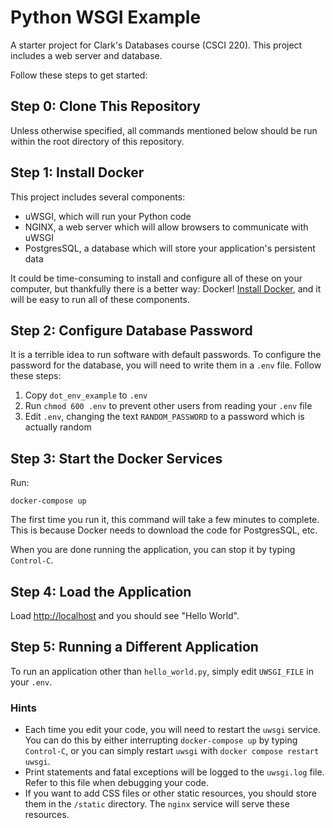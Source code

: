 # Python WSGI Example

A starter project for Clark's Databases course (CSCI 220). This project includes a web server and database.

Follow these steps to get started:

## Step 0: Clone This Repository

Unless otherwise specified, all commands mentioned below should be run within the root directory of this repository.

## Step 1: Install Docker

This project includes several components: 

- uWSGI, which will run your Python code
- NGINX, a web server which will allow browsers to communicate with uWSGI
- PostgresSQL, a database which will store your application's persistent data

It could be time-consuming to install and configure all of these on your computer, but thankfully there is a better way: Docker! [Install Docker](https://docs.docker.com/get-docker/), and it will be easy to run all of these components.

## Step 2: Configure Database Password

It is a terrible idea to run software with default passwords. To configure the password for the database, you will need to write them in a `.env` file. Follow these steps:

1. Copy `dot_env_example` to `.env`
2. Run `chmod 600 .env` to prevent other users from reading your `.env` file
3. Edit `.env`, changing the text `RANDOM_PASSWORD` to a password which is actually random

## Step 3: Start the Docker Services

Run:
```
docker-compose up
```

The first time you run it, this command will take a few minutes to complete. This is because Docker needs to download the code for PostgresSQL, etc.

When you are done running the application, you can stop it by typing `Control-C`.

## Step 4: Load the Application

Load <http://localhost> and you should see "Hello World".

## Step 5: Running a Different Application

To run an application other than `hello_world.py`, simply edit `UWSGI_FILE` in your `.env`.

### Hints

- Each time you edit your code, you will need to restart the `uwsgi` service. You can do this by either interrupting `docker-compose up` by typing `Control-C`, or you can simply restart `uwsgi` with `docker compose restart uwsgi`.
- Print statements and fatal exceptions will be logged to the `uwsgi.log` file. Refer to this file when debugging your code.
- If you want to add CSS files or other static resources, you should store them in the `/static` directory. The `nginx` service will serve these resources.
